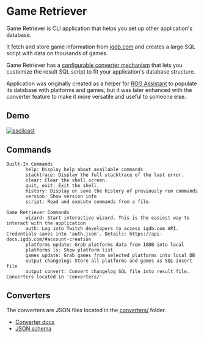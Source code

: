 # Game Retriever

Game Retriever is CLI application that helps you set up other application's database.

It fetch and store game information from [igdb.com](https://igdb.com) and creates a large SQL script with data on thousands of games.

Game Retriever has a [configurable converter mechanism](#converters) that lets you customize the result SQL script to fit your application's database structure.

Application was originally created as a helper for [RGG Assistant](https://github.com/viktor-235/rgg-assistant) to populate its database with platforms and games, but it was later enhanced with the converter feature to make it more versatile and useful to someone else.

## Demo

[![asciicast](https://asciinema.org/a/JnASQpxcqJrj4IEBuoniKAfB4.svg)](https://asciinema.org/a/JnASQpxcqJrj4IEBuoniKAfB4)

## Commands

```
Built-In Commands
       help: Display help about available commands
       stacktrace: Display the full stacktrace of the last error.
       clear: Clear the shell screen.
       quit, exit: Exit the shell.
       history: Display or save the history of previously run commands
       version: Show version info
       script: Read and execute commands from a file.

Game Retriever Commands
       wizard: Start interactive wizard. This is the easiest way to interact with the application
       auth: Log into Twitch developers to access igdb.com API. Credentials saves into 'auth.json'. Details: https://api-docs.igdb.com/#account-creation
       platforms update: Grab platforms data from IGDB into local
       platforms ls: Show platform list
       games update: Grab games from selected platforms into local DB
       output changelog: Store all platforms and games as SQL insert file
       output convert: Convert changelog SQL file into result file. Converters located in 'converters/'
```

## Converters
The converters are JSON files located in the [converters/](converters/) folder.
- [Converter docs](converters/README.md)
- [JSON schema](schemas/converter.schema.json)
